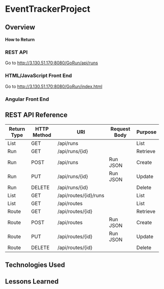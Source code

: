 # EventTrackerProject

## Overview

#### How to Return

### REST API
Go to http://3.130.51.170:8080/GoRun/api/runs

### HTML/JavaScript Front End
Go to http://3.130.51.170:8080/GoRun/index.html


### Angular Front End

## REST API Reference
|Return Type | HTTP Method | URI            | Request Body | Purpose |
|------------|-------------|----------------|--------------|---------|
| List<Run>  |GET          | /api/runs      |              | List |
| Run        |GET          | /api/runs/{id} |              | Retrieve |
| Run        |POST         | /api/runs      |     Run JSON | Create |
| Run        |PUT          | /api/runs/{id} | Run JSON     | Update |
| Run        |DELETE       | /api/runs/{id} |              | Delete |
| List<Run>  |GET          | /api/routes/{id}/runs |              | List |
| List<Route>|GET          | /api/routes      |              | List |
| Route      |GET          | /api/routes/{id} |              | Retrieve |
| Route        |POST         | /api/routes      |     Run JSON | Create |
| Route        |PUT          | /api/routes/{id} | Run JSON     | Update |
| Route        |DELETE       | /api/routes/{id} |              | Delete |


## Technologies Used

## Lessons Learned
